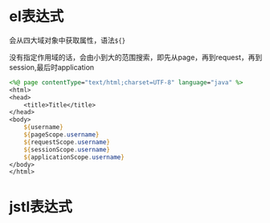 # el表达式

会从四大域对象中获取属性，语法`${}`

没有指定作用域的话，会由小到大的范围搜索，即先从page，再到request，再到session,最后时application

```jsp
<%@ page contentType="text/html;charset=UTF-8" language="java" %>
<html>
<head>
    <title>Title</title>
</head>
<body>
    ${username}
    ${pageScope.username}
    ${requestScope.username}
    ${sessionScope.username}
    ${applicationScope.username}
</body>
</html>
```

# jstl表达式

